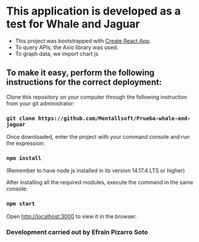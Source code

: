 # This application is developed as a test for Whale and Jaguar

- This project was bootstrapped with [Create React App](https://github.com/facebook/create-react-app).
- To query APIs, the Axio library was used.
- To graph data, we import chart js

## To make it easy, perform the following instructions for the correct deployment:

Clone this repository on your computer through the following instruction from your git administrator:

### `git clone https://github.com/Mentallsoft/Prueba-whale-and-jaguar`

Once downloaded, enter the project with your command console and run the expression:

### `npm install`
(Remember to have node js installed in its version 14.17.4 LTS or higher)


After installing all the required modules, execute the command in the same console:

### `npm start`

Open [http://localhost:3000](http://localhost:3000) to view it in the browser.


### Development carried out by Efrain Pizarro Soto

